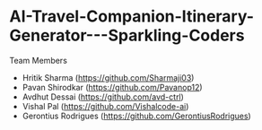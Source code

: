 # AI-Travel-Companion-Itinerary-Generator---Sparkling-Coders


Team Members               
- Hritik Sharma (https://github.com/Sharmaji03)          
- Pavan Shirodkar (https://github.com/Pavanop12)
- Avdhut Dessai (https://github.com/avd-ctrl)
- Vishal Pal (https://github.com/Vishalcode-ai)
- Gerontius Rodrigues (https://github.com/GerontiusRodrigues)
